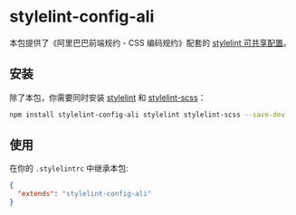 # stylelint-config-ali

本包提供了《阿里巴巴前端规约 - CSS 编码规约》配套的 [stylelint 可共享配置](https://stylelint.io/user-guide/configure)。

## 安装

除了本包，你需要同时安装 [stylelint](https://www.npmjs.com/package/stylelint) 和 [stylelint-scss](https://www.npmjs.com/package/stylelint-scss)：

```bash
npm install stylelint-config-ali stylelint stylelint-scss --save-dev
```

## 使用

在你的 `.stylelintrc` 中继承本包:

```json
{
  "extends": "stylelint-config-ali"
}
```

